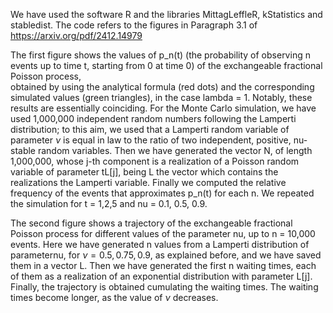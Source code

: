  We have used the software R and the libraries MittagLeffleR, kStatistics and stabledist. The code refers to the figures in Paragraph 3.1 of https://arxiv.org/pdf/2412.14979
 
 The first figure shows the values of p_n(t) (the probability of observing n events up to time t, starting from 0 at time 0) of the exchangeable fractional Poisson process,  
 obtained by using the analytical formula (red dots) and the corresponding simulated values (green triangles), in the case lambda = 1.
 Notably, these results are essentially coinciding. For the Monte Carlo simulation, we have used 1,000,000 independent random numbers following the Lamperti distribution;
 to this aim, we used that a Lamperti random variable of parameter $\nu$ is equal in law to the ratio of two independent, positive, 
 nu-stable random variables. Then we have generated the vector N, of length 1,000,000, whose j-th component 
 is a realization of a Poisson random variable of parameter tL[j], being L the vector which contains the realizations the Lamperti variable. 
 Finally we computed the relative frequency of the events that approximates  p_n(t) for each n. 
 We repeated the simulation for t = 1,2,5 and nu = 0.1, 0.5, 0.9.

The second figure shows a trajectory of the exchangeable fractional Poisson process for different values of the parameter nu, up to n = 10,000 events. 
Here we have generated n values from a Lamperti distribution of parameternu, for $\nu = 0.5, 0.75, 0.9$, as explained before, and we have saved them in a vector L. 
Then we have generated the first n waiting times, each of them as a realization of an exponential distribution with parameter L[j].
Finally, the trajectory is obtained cumulating the waiting times. The waiting times become longer, as the value of $\nu$ decreases.

